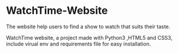 # WatchTime-Website
The website help users to find a show to watch that suits their taste.

WatchTime website, a project made with Python3 ,HTML5 and CSS3, include virual env and requirements file for easy installation.

